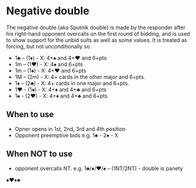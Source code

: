 # Negative double
The negative double (aka Sputnik double) is made by the responder after his right-hand opponent overcalls on the first round of bidding,
and is used to show support for the unbid suits as well as some values. It is treated as forcing, but not unconditionally so. 


- 1♣ – (1♦) - X: 4+♠ and 4+♥ and 6+pts
- 1m – (1♥) - X: 4♠ and 6+pts
- 1m – (1♠) - X: 4+♥ and 6+pts
- 1M – (2m) - X: 4+ cards in the other major and 6+pts.
- 1♦ – (2♣) - X: 4+ cards in one major and 6+pts.
- 1♥ - (1♠) - X: 4+♦ and 4+♣ and 6+pts
- 1♠ - (2♥) - X: 4+♦ and 4+♣ and 6+pts


## When to use
- Opner opens in 1st, 2nd, 3rd and 4th position
- Opponent preemptive bids e.g. 1♣ - 2♠ - X 

## When NOT to use
- opponent overcalls NT. e.g. 1♣/♦/♥/♠ – (1NT/2NT) - double is panety


♠♥♦♣
